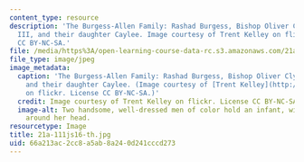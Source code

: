 ```yaml
---
content_type: resource
description: 'The Burgess-Allen Family: Rashad Burgess, Bishop Oliver Clyde Allen
  III, and their daughter Caylee. Image courtesy of Trent Kelley on flickr. License
  CC BY-NC-SA.'
file: /media/https%3A/open-learning-course-data-rc.s3.amazonaws.com/21a-111j-for-love-and-money-rethinking-the-family-spring-2016/66a213ac2cc8a5ab8a240d241cccd273_21a-111js16-th.jpg
file_type: image/jpeg
image_metadata:
  caption: 'The Burgess-Allen Family: Rashad Burgess, Bishop Oliver Clyde Allen III,
    and their daughter Caylee. (Image courtesy of [Trent Kelley](http://www.flickr.com/photos/hidden-in-the-open/8612879161/in/photolist-e86fUz-e4vTXD-9AxZ5k-85EKuT-73Ti3M-5zudsY-52gFW3-6DwK4C-8VZjHB-7VNEV7-5C1t8t-8eFecm-3bqxfT-6AxsbZ-3bqxsn-at9XM-dTfJoz-6DwHzA-e7biMP-8f2CE6-6diTw-onE36n-73DcAf-7bXpv-5vihQf-ek8SPE-5C29bt-bWCide-fPQkBK-4FEVyG-fQ7SpQ-9pL8jy-hbCT-7RhXNy-9Svsdx-fPQk8M-pWrAPh-eWhRMD-dpjm2-fPQksn-fPQkuD-9pToKF-55u6Kg-p2NBMx-8GQFHy-9pGP8D-9XJBZF-55yhFJ-fQ7SdJ-6iG8RA)
    on flickr. License CC BY-NC-SA.)'
  credit: Image courtesy of Trent Kelley on flickr. License CC BY-NC-SA.
  image-alt: Two handsome, well-dressed men of color hold an infant, with a pink bow
    around her head.
resourcetype: Image
title: 21a-111js16-th.jpg
uid: 66a213ac-2cc8-a5ab-8a24-0d241cccd273
---
```

